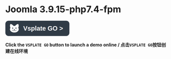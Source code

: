 # Joomla 3.9.15-php7.4-fpm

<a href="https://www.vsplate.com/?docker-compose=https://github.com/vsplate/dcenvs/joomla/3.9.15-php7.4-fpm"><img alt="VSPLATE GO" src="https://raw.githubusercontent.com/vsplate/images/master/vsgo_btn.png" width="200px"></a>

**Click the `VSPLATE GO` button to launch a demo online / 点击`VSPLATE GO`按钮创建在线环境**